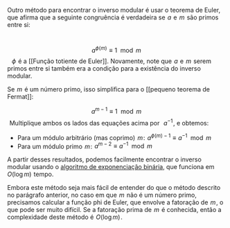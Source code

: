 
Outro método para encontrar o inverso modular é usar o teorema de Euler, que afirma que a seguinte congruência é verdadeira se  $a$  e  $m$  são primos entre si:

 
$$a^{\phi (m)} \equiv 1 \mod m$$ 
 
$\phi$  é a [[Função totiente de Euler]]. Novamente, note que  $a$  e  $m$  serem primos entre si também era a condição para a existência do inverso modular.

Se  $m$  é um número primo, isso simplifica para o [[pequeno teorema de Fermat]]:

$$a^{m - 1} \equiv 1 \mod m$$ 
Multiplique ambos os lados das equações acima por  
$a^{-1}$ , e obtemos:

- Para um módulo arbitrário (mas coprimo)  $m$ :  $a ^ {\phi (m) - 1} \equiv a ^{-1} \mod m$ 
- Para um módulo primo  $m$ :  $a ^ {m - 2} \equiv a ^ {-1} \mod m$ 

A partir desses resultados, podemos facilmente encontrar o inverso modular usando o [algoritmo de exponenciação binária](obsidian://open?vault=Algoritmos&file=algoritmos%2FArtigos%2FAlgebra%2FBinary%20Exponentiation%2FAlgoritmo%20-%20Binary%20Exponentiation), que funciona em  $O(\log m)$  tempo.

Embora este método seja mais fácil de entender do que o método descrito no parágrafo anterior, no caso em que  $m$  não é um número primo, precisamos calcular a função phi de Euler, que envolve a fatoração de  $m$ , o que pode ser muito difícil. Se a fatoração prima de  $m$  é conhecida, então a complexidade deste método é  $O(\log m)$ .